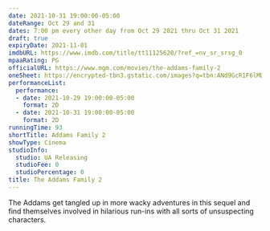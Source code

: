 ```yaml
---
date: 2021-10-31 19:00:00-05:00
dateRange: Oct 29 and 31
dates: 7:00 pm every other day from Oct 29 2021 thru Oct 31 2021
draft: true
expiryDate: 2021-11-01
imdbURL: https://www.imdb.com/title/tt11125620/?ref_=nv_sr_srsg_0
mpaaRating: PG
officialURL: https://www.mgm.com/movies/the-addams-family-2
oneSheet: https://encrypted-tbn3.gstatic.com/images?q=tbn:ANd9GcR1F6lMDDoZjESJZFalH0I8t_gQPnbem8-jGYxYLJFHj-DfgQwq
performanceList:
  performance:
  - date: 2021-10-29 19:00:00-05:00
    format: 2D
  - date: 2021-10-31 19:00:00-05:00
    format: 2D
runningTime: 93
shortTitle: Addams Family 2
showType: Cinema
studioInfo:
  studio: UA Releasing
  studioFee: 0
  studioPercentage: 0
title: The Addams Family 2
---
```


The Addams get tangled up in more wacky adventures in this sequel and find themselves involved in hilarious run-ins with all sorts of unsuspecting characters.